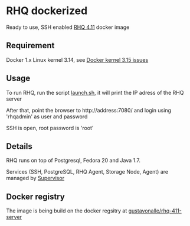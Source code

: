 RHQ dockerized
====

Ready to use, SSH enabled [RHQ 4.11](http://rhq.jboss.org/) docker image


Requirement
---
Docker 1.x
Linux kernel 3.14, see [Docker kernel 3.15 issues](https://github.com/dotcloud/docker/issues/6345)


Usage
---
To run RHQ, run the script [launch.sh](https://github.com/gustavonalle/docker/blob/master/rhq/launch.sh), it will print the IP adress of the RHQ server

After that, point the browser to http://address:7080/ and login using 'rhqadmin' as user and password

SSH is open, root password is 'root'


Details
---

RHQ runs on top of Postgresql, Fedora 20 and Java 1.7. 

Services (SSH, PostgreSQL, RHQ Agent, Storage Node, Agent) are managed by [Supervisor](http://supervisord.org)

Docker registry
---

The image is being build on the docker regsitry at [gustavonalle/rhq-411-server](https://registry.hub.docker.com/u/gustavonalle/rhq-411-server/)

